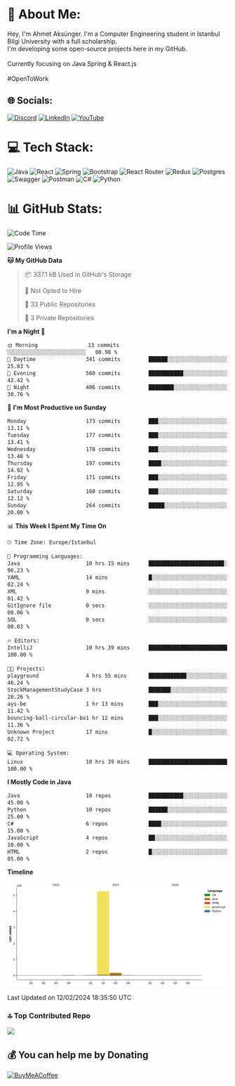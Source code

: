 # 💫 About Me:
Hey, I'm Ahmet Aksünger. I'm a Computer Engineering student in Istanbul Bilgi University with a full scholarship. <br>I'm developing some open-source projects here in my GitHub.<br><br>Currently focusing on Java Spring & React.js<br><br>#OpenToWork


## 🌐 Socials:
[![Discord](https://img.shields.io/badge/Discord-%237289DA.svg?logo=discord&logoColor=white)](https://discord.gg/Ahmeet#3182) [![LinkedIn](https://img.shields.io/badge/LinkedIn-%230077B5.svg?logo=linkedin&logoColor=white)](https://linkedin.com/in/ahmet-aksünger-102981254) [![YouTube](https://img.shields.io/badge/YouTube-%23FF0000.svg?logo=YouTube&logoColor=white)](https://youtube.com/@UCEbf_pelFExWvRZ7C0Zl4sQ) 

# 💻 Tech Stack:
![Java](https://img.shields.io/badge/java-%23ED8B00.svg?style=for-the-badge&logo=java&logoColor=white) ![React](https://img.shields.io/badge/redux-%23593d88.svg?style=for-the-badge&logo=redux&logoColor=white) ![Spring](https://img.shields.io/badge/react-%2320232a.svg?style=for-the-badge&logo=react&logoColor=%2361DAFB) ![Bootstrap](https://img.shields.io/badge/bootstrap-%23563D7C.svg?style=for-the-badge&logo=bootstrap&logoColor=white) ![React Router](https://img.shields.io/badge/React_Router-CA4245?style=for-the-badge&logo=react-router&logoColor=white) ![Redux](https://img.shields.io/badge/spring-%236DB33F.svg?style=for-the-badge&logo=spring&logoColor=white) ![Postgres](https://img.shields.io/badge/postgres-%23316192.svg?style=for-the-badge&logo=postgresql&logoColor=white) ![Swagger](https://img.shields.io/badge/-Swagger-%23Clojure?style=for-the-badge&logo=swagger&logoColor=white) ![Postman](https://img.shields.io/badge/Postman-FF6C37?style=for-the-badge&logo=postman&logoColor=white) ![C#](https://img.shields.io/badge/c%23-%23239120.svg?style=for-the-badge&logo=c-sharp&logoColor=white) ![Python](https://img.shields.io/badge/python-3670A0?style=for-the-badge&logo=python&logoColor=ffdd54)
# 📊 GitHub Stats:
<!--START_SECTION:waka-->
![Code Time](http://img.shields.io/badge/Code%20Time-110%20hrs%2027%20mins-blue)

![Profile Views](http://img.shields.io/badge/Profile%20Views-0-blue)

**🐱 My GitHub Data** 

> 📦 337.1 kB Used in GitHub's Storage 
 > 
> 🚫 Not Opted to Hire
 > 
> 📜 33 Public Repositories 
 > 
> 🔑 3 Private Repositories 
 > 
**I'm a Night 🦉** 

```text
🌞 Morning                13 commits          ░░░░░░░░░░░░░░░░░░░░░░░░░   00.98 % 
🌆 Daytime                341 commits         ██████░░░░░░░░░░░░░░░░░░░   25.83 % 
🌃 Evening                560 commits         ███████████░░░░░░░░░░░░░░   42.42 % 
🌙 Night                  406 commits         ████████░░░░░░░░░░░░░░░░░   30.76 % 
```
📅 **I'm Most Productive on Sunday** 

```text
Monday                   173 commits         ███░░░░░░░░░░░░░░░░░░░░░░   13.11 % 
Tuesday                  177 commits         ███░░░░░░░░░░░░░░░░░░░░░░   13.41 % 
Wednesday                178 commits         ███░░░░░░░░░░░░░░░░░░░░░░   13.48 % 
Thursday                 197 commits         ████░░░░░░░░░░░░░░░░░░░░░   14.92 % 
Friday                   171 commits         ███░░░░░░░░░░░░░░░░░░░░░░   12.95 % 
Saturday                 160 commits         ███░░░░░░░░░░░░░░░░░░░░░░   12.12 % 
Sunday                   264 commits         █████░░░░░░░░░░░░░░░░░░░░   20.00 % 
```


📊 **This Week I Spent My Time On** 

```text
🕑︎ Time Zone: Europe/Istanbul

💬 Programming Languages: 
Java                     10 hrs 15 mins      ████████████████████████░   96.23 % 
YAML                     14 mins             █░░░░░░░░░░░░░░░░░░░░░░░░   02.24 % 
XML                      9 mins              ░░░░░░░░░░░░░░░░░░░░░░░░░   01.42 % 
GitIgnore file           0 secs              ░░░░░░░░░░░░░░░░░░░░░░░░░   00.06 % 
SQL                      0 secs              ░░░░░░░░░░░░░░░░░░░░░░░░░   00.03 % 

🔥 Editors: 
IntelliJ                 10 hrs 39 mins      █████████████████████████   100.00 % 

🐱‍💻 Projects: 
playground               4 hrs 55 mins       ████████████░░░░░░░░░░░░░   46.24 % 
StockManagementStudyCase 3 hrs               ███████░░░░░░░░░░░░░░░░░░   28.26 % 
ays-be                   1 hr 13 mins        ███░░░░░░░░░░░░░░░░░░░░░░   11.42 % 
bouncing-ball-circular-bo1 hr 12 mins        ███░░░░░░░░░░░░░░░░░░░░░░   11.36 % 
Unknown Project          17 mins             █░░░░░░░░░░░░░░░░░░░░░░░░   02.72 % 

💻 Operating System: 
Linux                    10 hrs 39 mins      █████████████████████████   100.00 % 
```

**I Mostly Code in Java** 

```text
Java                     18 repos            ███████████░░░░░░░░░░░░░░   45.00 % 
Python                   10 repos            ██████░░░░░░░░░░░░░░░░░░░   25.00 % 
C#                       6 repos             ████░░░░░░░░░░░░░░░░░░░░░   15.00 % 
JavaScript               4 repos             ██░░░░░░░░░░░░░░░░░░░░░░░   10.00 % 
HTML                     2 repos             █░░░░░░░░░░░░░░░░░░░░░░░░   05.00 % 
```



**Timeline**

![Lines of Code chart](https://raw.githubusercontent.com/AhmetAksunger/AhmetAksunger/main/assets/bar_graph.png)


 Last Updated on 12/02/2024 18:35:50 UTC
<!--END_SECTION:waka-->

### 🔝 Top Contributed Repo
![](https://github-contributor-stats.vercel.app/api?username=AhmetAksunger&limit=5&theme=dark&combine_all_yearly_contributions=true)

  ## 💰 You can help me by Donating
  [![BuyMeACoffee](https://img.shields.io/badge/Buy%20Me%20a%20Coffee-ffdd00?style=for-the-badge&logo=buy-me-a-coffee&logoColor=black)](https://buymeacoffee.com/ahmetaksunger) 

  
<!-- Proudly created with GPRM ( https://gprm.itsvg.in ) -->
